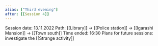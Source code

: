 ```yaml
---
alias: ["Third evening"]
after: [[Session 4]]
---
```


Session date: 13.11.2022
Path: [[Library]] -> [[Police station]] -> [[Igarashi Mansion]] -> [[Town south]]
Time ended: 16:30
Plans for future sessions: investigate the [[Strange activity]]